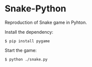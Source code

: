 # Snake-Python

Reproduction of Snake game in Pyhton.

Install the dependency:

```shell
$ pip install pygame
```

Start the game:

```shell
$ python ./snake.py
```
